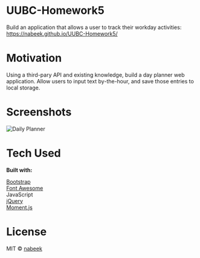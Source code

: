 # UUBC-Homework5

Build an application that allows a user to track their workday activities: https://nabeek.github.io/UUBC-Homework5/

# Motivation

Using a third-pary API and existing knowledge, build a day planner web application. Allow users to input text by-the-hour, and save those entries to local storage.

# Screenshots
![Daily Planner](#)

# Tech Used

**Built with:**

[Bootstrap](https://getbootstrap.com)\
[Font Awesome](https://fontawesome.com)\
JavaScript\
[jQuery](https://jquery.com)\
[Moment.js](https://momentjs.com)

# License

MIT © [nabeek](https://github.com/nabeek)
